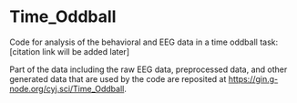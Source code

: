 # Time_Oddball
Code for analysis of the behavioral and EEG data in a time oddball task:
[citation link will be added later]

Part of the data including the raw EEG data, preprocessed data, and other generated data that are used by the code are reposited at
https://gin.g-node.org/cyj.sci/Time_Oddball.
